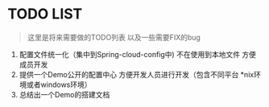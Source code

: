 # TODO LIST
> 这里是将来需要做的TODO列表 以及一些需要FIX的bug

1. 配置文件统一化（集中到Spring-cloud-config中) 不在使用到本地文件 方便成员开发
2. 提供一个Demo公开的配置中心 方便开发人员进行开发（包含不同平台 *nix环境或者windows环境）
3. 总结出一个Demo的搭建文档


